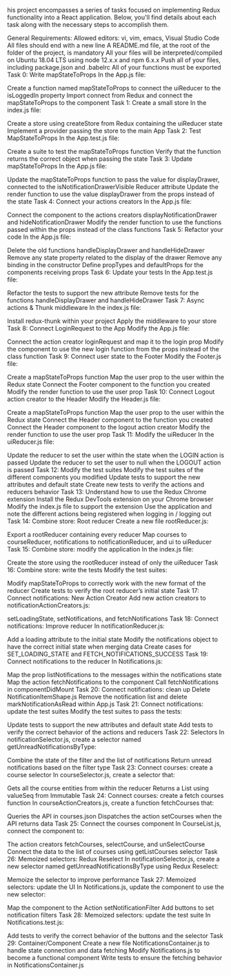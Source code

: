 his project encompasses a series of tasks focused on implementing Redux functionality into a React application. Below, you'll find details about each task along with the necessary steps to accomplish them.

General Requirements:
Allowed editors: vi, vim, emacs, Visual Studio Code
All files should end with a new line
A README.md file, at the root of the folder of the project, is mandatory
All your files will be interpreted/compiled on Ubuntu 18.04 LTS using node 12.x.x and npm 6.x.x
Push all of your files, including package.json and .babelrc
All of your functions must be exported
Task 0: Write mapStateToProps
In the App.js file:

Create a function named mapStateToProps to connect the uiReducer to the isLoggedIn property
Import connect from Redux and connect the mapStateToProps to the component
Task 1: Create a small store
In the index.js file:

Create a store using createStore from Redux containing the uiReducer state
Implement a provider passing the store to the main App
Task 2: Test MapStateToProps
In the App.test.js file:

Create a suite to test the mapStateToProps function
Verify that the function returns the correct object when passing the state
Task 3: Update mapStateToProps
In the App.js file:

Update the mapStateToProps function to pass the value for displayDrawer, connected to the isNotificationDrawerVisible Reducer attribute
Update the render function to use the value displayDrawer from the props instead of the state
Task 4: Connect your actions creators
In the App.js file:

Connect the component to the actions creators displayNotificationDrawer and hideNotificationDrawer
Modify the render function to use the functions passed within the props instead of the class functions
Task 5: Refactor your code
In the App.js file:

Delete the old functions handleDisplayDrawer and handleHideDrawer
Remove any state property related to the display of the drawer
Remove any binding in the constructor
Define propTypes and defaultProps for the components receiving props
Task 6: Update your tests
In the App.test.js file:

Refactor the tests to support the new attribute
Remove tests for the functions handleDisplayDrawer and handleHideDrawer
Task 7: Async actions & Thunk middleware
In the index.js file:

Install redux-thunk within your project
Apply the middleware to your store
Task 8: Connect LoginRequest to the App
Modify the App.js file:

Connect the action creator loginRequest and map it to the login prop
Modify the component to use the new login function from the props instead of the class function
Task 9: Connect user state to the Footer
Modify the Footer.js file:

Create a mapStateToProps function
Map the user prop to the user within the Redux state
Connect the Footer component to the function you created
Modify the render function to use the user prop
Task 10: Connect Logout action creator to the Header
Modify the Header.js file:

Create a mapStateToProps function
Map the user prop to the user within the Redux state
Connect the Header component to the function you created
Connect the Header component to the logout action creator
Modify the render function to use the user prop
Task 11: Modify the uiReducer
In the uiReducer.js file:

Update the reducer to set the user within the state when the LOGIN action is passed
Update the reducer to set the user to null when the LOGOUT action is passed
Task 12: Modify the test suites
Modify the test suites of the different components you modified
Update tests to support the new attributes and default state
Create new tests to verify the actions and reducers behavior
Task 13: Understand how to use the Redux Chrome extension
Install the Redux DevTools extension on your Chrome browser
Modify the index.js file to support the extension
Use the application and note the different actions being registered when logging in / logging out
Task 14: Combine store: Root reducer
Create a new file rootReducer.js:

Export a rootReducer containing every reducer
Map courses to courseReducer, notifications to notificationReducer, and ui to uiReducer
Task 15: Combine store: modify the application
In the index.js file:

Create the store using the rootReducer instead of only the uiReducer
Task 16: Combine store: write the tests
Modify the test suites:

Modify mapStateToProps to correctly work with the new format of the reducer
Create tests to verify the root reducer’s initial state
Task 17: Connect notifications: New Action Creator
Add new action creators to notificationActionCreators.js:

setLoadingState, setNotifications, and fetchNotifications
Task 18: Connect notifications: Improve reducer
In notificationReducer.js:

Add a loading attribute to the initial state
Modify the notifications object to have the correct initial state when merging data
Create cases for SET_LOADING_STATE and FETCH_NOTIFICATIONS_SUCCESS
Task 19: Connect notifications to the reducer
In Notifications.js:

Map the prop listNotifications to the messages within the notifications state
Map the action fetchNotifications to the component
Call fetchNotifications in componentDidMount
Task 20: Connect notifications: clean up
Delete NotificationItemShape.js
Remove the notification list and delete markNotificationAsRead within App.js
Task 21: Connect notifications: update the test suites
Modify the test suites to pass the tests:

Update tests to support the new attributes and default state
Add tests to verify the correct behavior of the actions and reducers
Task 22: Selectors
In notificationSelector.js, create a selector named getUnreadNotificationsByType:

Combine the state of the filter and the list of notifications
Return unread notifications based on the filter type
Task 23: Connect courses: create a course selector
In courseSelector.js, create a selector that:

Gets all the course entities from within the reducer
Returns a List using valueSeq from Immutable
Task 24: Connect courses: create a fetch courses function
In courseActionCreators.js, create a function fetchCourses that:

Queries the API in courses.json
Dispatches the action setCourses when the API returns data
Task 25: Connect the courses component
In CourseList.js, connect the component to:

The action creators fetchCourses, selectCourse, and unSelectCourse
Connect the data to the list of courses using getListCourses selector
Task 26: Memoized selectors: Redux Reselect
In notificationSelector.js, create a new selector named getUnreadNotificationsByType using Redux Reselect:

Memoize the selector to improve performance
Task 27: Memoized selectors: update the UI
In Notifications.js, update the component to use the new selector:

Map the component to the Action setNotificationFilter
Add buttons to set notification filters
Task 28: Memoized selectors: update the test suite
In Notifications.test.js:

Add tests to verify the correct behavior of the buttons and the selector
Task 29: Container/Component
Create a new file NotificationsContainer.js to handle state connection and data fetching
Modify Notifications.js to become a functional component
Write tests to ensure the fetching behavior in NotificationsContainer.js
